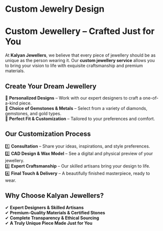 
<style>
/* Light Theme */
[data-md-color-scheme="default"] h1, 
[data-md-color-scheme="default"] h2, 
[data-md-color-scheme="default"] h3, 
[data-md-color-scheme="default"] h4, 
[data-md-color-scheme="default"] h5, 
[data-md-color-scheme="default"] h6 {
    color: purple !important;
}

/* Dark Theme */
[data-md-color-scheme="slate"] h1, 
[data-md-color-scheme="slate"] h2, 
[data-md-color-scheme="slate"] h3, 
[data-md-color-scheme="slate"] h4, 
[data-md-color-scheme="slate"] h5, 
[data-md-color-scheme="slate"] h6 {
    color: yellow !important;
}
</style>
# Custom Jewelry Design

# **Custom Jewellery – Crafted Just for You**  

At **Kalyan Jewellers**, we believe that every piece of jewellery should be as unique as the person wearing it. Our **custom jewellery service** allows you to bring your vision to life with exquisite craftsmanship and premium materials.  

## **Create Your Dream Jewellery**  
🎨 **Personalized Designs** – Work with our expert designers to craft a one-of-a-kind piece.  
💎 **Choice of Gemstones & Metals** – Select from a variety of diamonds, gemstones, and gold types.  
📏 **Perfect Fit & Customization** – Tailored to your preferences and comfort.  

## **Our Customization Process**  
1️⃣ **Consultation** – Share your ideas, inspirations, and style preferences.  
2️⃣ **CAD Design & Wax Model** – See a digital and physical preview of your jewellery.  
3️⃣ **Expert Craftsmanship** – Our skilled artisans bring your design to life.  
4️⃣ **Final Touch & Delivery** – A beautifully finished masterpiece, ready to wear.  

## **Why Choose Kalyan Jewellers?**  
✔ **Expert Designers & Skilled Artisans**  
✔ **Premium-Quality Materials & Certified Stones**  
✔ **Complete Transparency & Ethical Sourcing**  
✔ **A Truly Unique Piece Made Just for You**  




<style>
/* Slide and highlight heading on hover */
h1:hover,
h2:hover,
h3:hover,
h4:hover,
h5:hover,
h6:hover {
  transform: translateX(4px); /* Slide effect */
  color: var(--md-accent-fg-color); /* Uses your theme's accent */
  text-shadow: 0 0 4px rgba(0, 0, 0, 0.2); /* Soft highlight */
  background: linear-gradient(to right, rgba(255,255,255,0.05), rgba(255,255,255,0)); /* Subtle glow */
  transition: all 0.3s ease-in-out;
  cursor: pointer;
  padding-inline: 4px;
  border-radius: 4px;
}
</style>